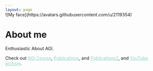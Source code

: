 ```yaml
---
layout: page
---
```


<span style="display:block; margin-top:-30px;">
![My face](https://avatars.githubusercontent.com/u/2119354)
</span>


# About me

Enthusiastic About AGI.

Check out
<a style="color:#8dd3c7" href="https://shimon-k.github.io/AGI-Course/">AGI Course</a>,
<a style="color:#8dd3c7" href="/publications.html">Publications</a>, and
<a style="color:#8dd3c7" href="https://shimon-k.github.io/AGI-Course/slides/00 - Logic neurons.pdf">Publications2</a>, and
<a style="color:#8dd3c7" href="/youtube.html">YouTube archive</a>.

